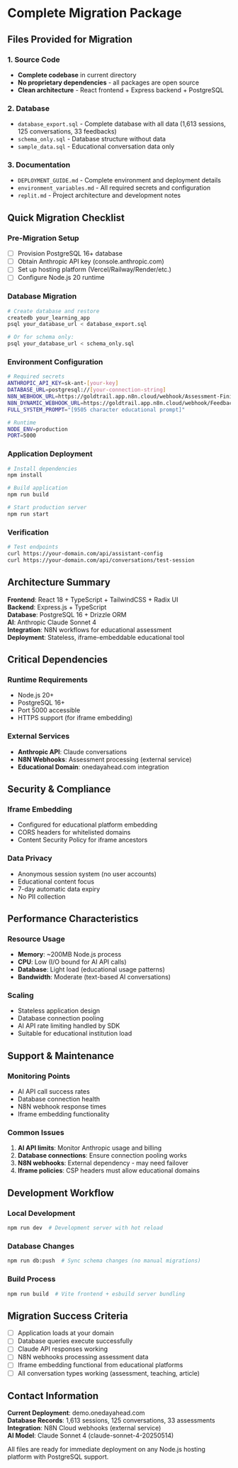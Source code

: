 # Complete Migration Package

## Files Provided for Migration

### 1. Source Code
- **Complete codebase** in current directory
- **No proprietary dependencies** - all packages are open source
- **Clean architecture** - React frontend + Express backend + PostgreSQL

### 2. Database
- `database_export.sql` - Complete database with all data (1,613 sessions, 125 conversations, 33 feedbacks)
- `schema_only.sql` - Database structure without data
- `sample_data.sql` - Educational conversation data only

### 3. Documentation
- `DEPLOYMENT_GUIDE.md` - Complete environment and deployment details
- `environment_variables.md` - All required secrets and configuration
- `replit.md` - Project architecture and development notes

## Quick Migration Checklist

### Pre-Migration Setup
- [ ] Provision PostgreSQL 16+ database
- [ ] Obtain Anthropic API key (console.anthropic.com)
- [ ] Set up hosting platform (Vercel/Railway/Render/etc.)
- [ ] Configure Node.js 20 runtime

### Database Migration
```bash
# Create database and restore
createdb your_learning_app
psql your_database_url < database_export.sql

# Or for schema only:
psql your_database_url < schema_only.sql
```

### Environment Configuration
```bash
# Required secrets
ANTHROPIC_API_KEY=sk-ant-[your-key]
DATABASE_URL=postgresql://[your-connection-string]
N8N_WEBHOOK_URL=https://goldtrail.app.n8n.cloud/webhook/Assessment-Finish
N8N_DYNAMIC_WEBHOOK_URL=https://goldtrail.app.n8n.cloud/webhook/Feedback Flow
FULL_SYSTEM_PROMPT="[9505 character educational prompt]"

# Runtime
NODE_ENV=production
PORT=5000
```

### Application Deployment
```bash
# Install dependencies
npm install

# Build application
npm run build

# Start production server
npm run start
```

### Verification
```bash
# Test endpoints
curl https://your-domain.com/api/assistant-config
curl https://your-domain.com/api/conversations/test-session
```

## Architecture Summary

**Frontend**: React 18 + TypeScript + TailwindCSS + Radix UI  
**Backend**: Express.js + TypeScript  
**Database**: PostgreSQL 16 + Drizzle ORM  
**AI**: Anthropic Claude Sonnet 4  
**Integration**: N8N workflows for educational assessment  
**Deployment**: Stateless, iframe-embeddable educational tool

## Critical Dependencies

### Runtime Requirements
- Node.js 20+
- PostgreSQL 16+
- Port 5000 accessible
- HTTPS support (for iframe embedding)

### External Services
- **Anthropic API**: Claude conversations
- **N8N Webhooks**: Assessment processing (external service)
- **Educational Domain**: onedayahead.com integration

## Security & Compliance

### Iframe Embedding
- Configured for educational platform embedding
- CORS headers for whitelisted domains
- Content Security Policy for iframe ancestors

### Data Privacy
- Anonymous session system (no user accounts)
- Educational content focus
- 7-day automatic data expiry
- No PII collection

## Performance Characteristics

### Resource Usage
- **Memory**: ~200MB Node.js process
- **CPU**: Low (I/O bound for AI API calls)
- **Database**: Light load (educational usage patterns)
- **Bandwidth**: Moderate (text-based AI conversations)

### Scaling
- Stateless application design
- Database connection pooling
- AI API rate limiting handled by SDK
- Suitable for educational institution load

## Support & Maintenance

### Monitoring Points
- AI API call success rates
- Database connection health
- N8N webhook response times
- Iframe embedding functionality

### Common Issues
1. **AI API limits**: Monitor Anthropic usage and billing
2. **Database connections**: Ensure connection pooling works
3. **N8N webhooks**: External dependency - may need failover
4. **Iframe policies**: CSP headers must allow educational domains

## Development Workflow

### Local Development
```bash
npm run dev  # Development server with hot reload
```

### Database Changes
```bash
npm run db:push  # Sync schema changes (no manual migrations)
```

### Build Process
```bash
npm run build  # Vite frontend + esbuild server bundling
```

## Migration Success Criteria

- [ ] Application loads at your domain
- [ ] Database queries execute successfully
- [ ] Claude API responses working
- [ ] N8N webhooks processing assessment data
- [ ] Iframe embedding functional from educational platforms
- [ ] All conversation types working (assessment, teaching, article)

## Contact Information

**Current Deployment**: demo.onedayahead.com  
**Database Records**: 1,613 sessions, 125 conversations, 33 assessments  
**Integration**: N8N Cloud webhooks (external service)  
**AI Model**: Claude Sonnet 4 (claude-sonnet-4-20250514)

All files are ready for immediate deployment on any Node.js hosting platform with PostgreSQL support.